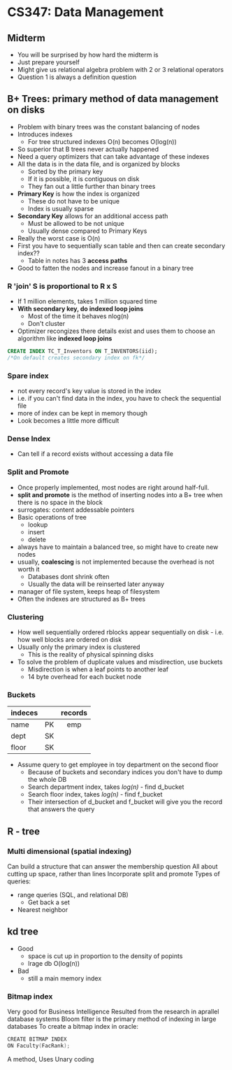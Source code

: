 # CS347: Data Management
## Midterm 
* You will be surprised by how hard the midterm is
* Just prepare yourself
* Might give us relational algebra problem with 2 or 3 relational operators
* Question 1 is always a definition question
## B+ Trees: primary method of data management on disks
* Problem with binary trees was the constant balancing of nodes
* Introduces indexes
    * For tree structured indexes O(n) becomes O(log(n))
* So superior that B trees never actually happened
* Need a query optimizers that can take advantage of these indexes
* All the data is in the data file, and is organized by blocks
    * Sorted by the primary key
    * If it is possible, it is contiguous on disk
    * They fan out a little further than binary trees
* **Primary Key** is how the index is organized
    * These do not have to be unique
    * Index is usually sparse
* **Secondary Key** allows for an additional access path
    * Must be allowed to be not unique
    * Usually dense compared to Primary Keys
* Really the worst case is O(n)
* First you have to sequentially scan table and then can create secondary index??
    * Table in notes has 3 **access paths**
* Good to fatten the nodes and increase fanout in a binary tree

### R 'join' S is proportional to R x S
* If 1 million elements, takes 1 million squared time
* **With secondary key, do indexed loop joins**
    * Most of the time it behaves nlog(n)
    * Don't cluster
* Optimizer recongizes there details exist and uses them to choose an algorithm like **indexed loop joins**
```SQL
CREATE INDEX TC_T_Inventors ON T_INVENTORS(iid); 
/*On default creates secondary index on fk*/
```

### Spare index ###
* not every record's key value is stored in the index
* i.e. if you can't find data in the index, you have to check the sequential file
* more of index can be kept in memory though
* Look becomes a little more difficult
### Dense Index ###
* Can tell if a record exists without accessing a data file
### Split and Promote ###
* Once properly implemented, most nodes are right around half-full.
* **split and promote** is the method of inserting nodes into a B+ tree when there is no space in the block
* surrogates: content addessable pointers
* Basic operations of tree
    * lookup
    * insert
    * delete
* always have to maintain a balanced tree, so might have to create new nodes
* usually, **coalescing** is not implemented because the overhead is not worth it
    * Databases dont shrink often
    * Usually the data will be reinserted later anyway
* manager of file system, keeps heap of filesystem
* Often the indexes are structured as B+ trees

### Clustering ###
* How well sequentially ordered rblocks appear sequentially on disk - i.e. how well blocks are ordered on disk
* Usually only the primary index is clustered
    * This is the reality of physical spinning disks
* To solve the problem of duplicate values and misdirection, use buckets
    * Misdirection is when a leaf points to another leaf
    * 14 byte overhead for each bucket node

### Buckets
|indeces| |records|
|-------|:-|:------:|
|name|PK|emp |
|dept|SK| |
|floor|SK| |
* Assume query to get employee in toy department on the second floor
    * Because of buckets and secondary indices you don't have to dump the whole DB
    * Search department index, takes *log(n)* - find d_bucket
    * Search floor index, takes *log(n)* - find f_bucket
    * Their intersection of d_bucket and f_bucket will give you the record that answers the query
## R - tree
### Multi dimensional (spatial indexing)
Can build a structure that can answer the membership question
All about cutting up space, rather than lines
Incorporate split and promote
Types of queries:
* range queries (SQL, and relational DB)
    * Get back a set
* Nearest neighbor
## kd tree
* Good
    * space is cut up in proportion to the density of popints
    * lrage db O(log(n))
* Bad
    * still a main memory index

### Bitmap index
Very good for Business Intelligence
Resulted from the research in aprallel database systems
Bloom filter is the primary method of indexing in large databases
To create a bitmap index in oracle:
```c++
CREATE BITMAP INDEX
ON Faculty(FacRank);
```
A method, Uses Unary coding

